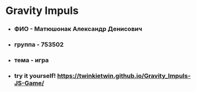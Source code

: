 # Gravity Impuls
+ ### ФИО - Матюшонак Александр Денисович
+ ### группа - 753502
+ ### тема - игра
+ ### try it yourself! https://twinkietwin.github.io/Gravity_Impuls-JS-Game/
